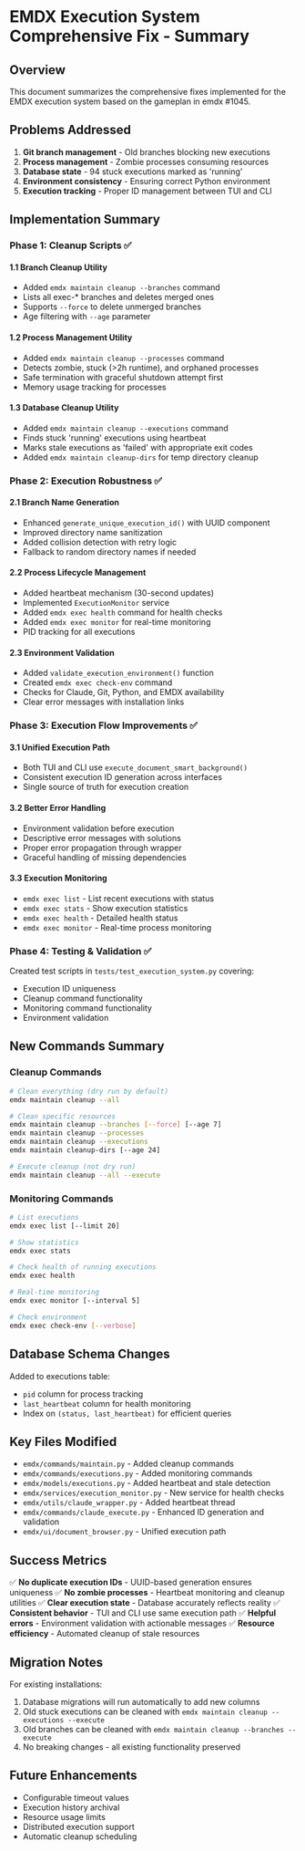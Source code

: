 # EMDX Execution System Comprehensive Fix - Summary

## Overview

This document summarizes the comprehensive fixes implemented for the EMDX execution system based on the gameplan in emdx #1045.

## Problems Addressed

1. **Git branch management** - Old branches blocking new executions
2. **Process management** - Zombie processes consuming resources  
3. **Database state** - 94 stuck executions marked as 'running'
4. **Environment consistency** - Ensuring correct Python environment
5. **Execution tracking** - Proper ID management between TUI and CLI

## Implementation Summary

### Phase 1: Cleanup Scripts ✅

#### 1.1 Branch Cleanup Utility
- Added `emdx maintain cleanup --branches` command
- Lists all exec-* branches and deletes merged ones
- Supports `--force` to delete unmerged branches
- Age filtering with `--age` parameter

#### 1.2 Process Management Utility  
- Added `emdx maintain cleanup --processes` command
- Detects zombie, stuck (>2h runtime), and orphaned processes
- Safe termination with graceful shutdown attempt first
- Memory usage tracking for processes

#### 1.3 Database Cleanup Utility
- Added `emdx maintain cleanup --executions` command
- Finds stuck 'running' executions using heartbeat
- Marks stale executions as 'failed' with appropriate exit codes
- Added `emdx maintain cleanup-dirs` for temp directory cleanup

### Phase 2: Execution Robustness ✅

#### 2.1 Branch Name Generation
- Enhanced `generate_unique_execution_id()` with UUID component
- Improved directory name sanitization
- Added collision detection with retry logic
- Fallback to random directory names if needed

#### 2.2 Process Lifecycle Management
- Added heartbeat mechanism (30-second updates)
- Implemented `ExecutionMonitor` service
- Added `emdx exec health` command for health checks
- Added `emdx exec monitor` for real-time monitoring
- PID tracking for all executions

#### 2.3 Environment Validation
- Added `validate_execution_environment()` function
- Created `emdx exec check-env` command
- Checks for Claude, Git, Python, and EMDX availability
- Clear error messages with installation links

### Phase 3: Execution Flow Improvements ✅

#### 3.1 Unified Execution Path
- Both TUI and CLI use `execute_document_smart_background()`
- Consistent execution ID generation across interfaces
- Single source of truth for execution creation

#### 3.2 Better Error Handling
- Environment validation before execution
- Descriptive error messages with solutions
- Proper error propagation through wrapper
- Graceful handling of missing dependencies

#### 3.3 Execution Monitoring
- `emdx exec list` - List recent executions with status
- `emdx exec stats` - Show execution statistics
- `emdx exec health` - Detailed health status
- `emdx exec monitor` - Real-time process monitoring

### Phase 4: Testing & Validation ✅

Created test scripts in `tests/test_execution_system.py` covering:
- Execution ID uniqueness
- Cleanup command functionality
- Monitoring command functionality
- Environment validation

## New Commands Summary

### Cleanup Commands
```bash
# Clean everything (dry run by default)
emdx maintain cleanup --all

# Clean specific resources
emdx maintain cleanup --branches [--force] [--age 7]
emdx maintain cleanup --processes
emdx maintain cleanup --executions
emdx maintain cleanup-dirs [--age 24]

# Execute cleanup (not dry run)
emdx maintain cleanup --all --execute
```

### Monitoring Commands
```bash
# List executions
emdx exec list [--limit 20]

# Show statistics
emdx exec stats

# Check health of running executions
emdx exec health

# Real-time monitoring
emdx exec monitor [--interval 5]

# Check environment
emdx exec check-env [--verbose]
```

## Database Schema Changes

Added to executions table:
- `pid` column for process tracking
- `last_heartbeat` column for health monitoring  
- Index on `(status, last_heartbeat)` for efficient queries

## Key Files Modified

- `emdx/commands/maintain.py` - Added cleanup commands
- `emdx/commands/executions.py` - Added monitoring commands
- `emdx/models/executions.py` - Added heartbeat and stale detection
- `emdx/services/execution_monitor.py` - New service for health checks
- `emdx/utils/claude_wrapper.py` - Added heartbeat thread
- `emdx/commands/claude_execute.py` - Enhanced ID generation and validation
- `emdx/ui/document_browser.py` - Unified execution path

## Success Metrics

✅ **No duplicate execution IDs** - UUID-based generation ensures uniqueness
✅ **No zombie processes** - Heartbeat monitoring and cleanup utilities
✅ **Clear execution state** - Database accurately reflects reality
✅ **Consistent behavior** - TUI and CLI use same execution path
✅ **Helpful errors** - Environment validation with actionable messages
✅ **Resource efficiency** - Automated cleanup of stale resources

## Migration Notes

For existing installations:
1. Database migrations will run automatically to add new columns
2. Old stuck executions can be cleaned with `emdx maintain cleanup --executions --execute`
3. Old branches can be cleaned with `emdx maintain cleanup --branches --execute`
4. No breaking changes - all existing functionality preserved

## Future Enhancements

- Configurable timeout values
- Execution history archival
- Resource usage limits
- Distributed execution support
- Automatic cleanup scheduling